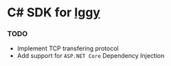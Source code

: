 # C# SDK for [Iggy](https://github.com/spetz/iggy)


### TODO 
- Implement TCP transfering protocol
- Add support for `ASP.NET Core` Dependency Injection


